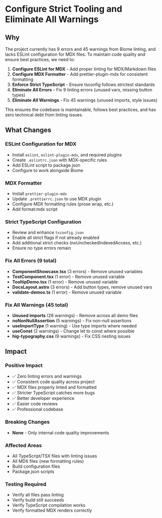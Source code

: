 # Configure Strict Tooling and Eliminate All Warnings

## Why

The project currently has 9 errors and 45 warnings from Biome linting, and lacks ESLint configuration for MDX files. To maintain code quality and ensure best practices, we need to:

1. **Configure ESLint for MDX** - Add proper linting for MDX/Markdown files
2. **Configure MDX Formatter** - Add prettier-plugin-mdx for consistent formatting
3. **Enforce Strict TypeScript** - Ensure tsconfig follows strictest standards
4. **Eliminate All Errors** - Fix 9 linting errors (unused vars, missing button types)
5. **Eliminate All Warnings** - Fix 45 warnings (unused imports, style issues)

This ensures the codebase is maintainable, follows best practices, and has zero technical debt from linting issues.

## What Changes

### ESLint Configuration for MDX

- Install `eslint`, `eslint-plugin-mdx`, and required plugins
- Create `.eslintrc.json` with MDX-specific rules
- Add ESLint script to package.json
- Configure to work alongside Biome

### MDX Formatter

- Install `prettier-plugin-mdx`
- Update `.prettierrc.json` to use MDX plugin
- Configure MDX formatting rules (prose wrap, etc.)
- Add format:mdx script

### Strict TypeScript Configuration

- Review and enhance `tsconfig.json`
- Enable all strict flags if not already enabled
- Add additional strict checks (noUncheckedIndexedAccess, etc.)
- Ensure no type errors remain

### Fix All Errors (9 total)

- **ComponentShowcase.tsx** (3 errors) - Remove unused variables
- **TestComponent.tsx** (1 error) - Remove unused variable
- **TooltipDemo.tsx** (1 error) - Remove unused variable
- **DocsLayout.astro** (3 errors) - Add button types, remove unused vars
- **validate-demos.ts** (1 error) - Remove unused variable

### Fix All Warnings (45 total)

- **Unused imports** (28 warnings) - Remove across all demo files
- **noNonNullAssertion** (5 warnings) - Fix non-null assertions
- **useImportType** (1 warning) - Use type imports where needed
- **useConst** (2 warnings) - Change let to const where possible
- **hig-typography.css** (9 warnings) - Fix CSS nesting issues

## Impact

### Positive Impact

- ✅ Zero linting errors and warnings
- ✅ Consistent code quality across project
- ✅ MDX files properly linted and formatted
- ✅ Stricter TypeScript catches more bugs
- ✅ Better developer experience
- ✅ Easier code reviews
- ✅ Professional codebase

### Breaking Changes

- **None** - Only internal code quality improvements

### Affected Areas

- All TypeScript/TSX files with linting issues
- All MDX files (new formatting rules)
- Build configuration files
- Package.json scripts

### Testing Required

- Verify all files pass linting
- Verify build still succeeds
- Verify TypeScript compilation works
- Verify formatted MDX renders correctly
